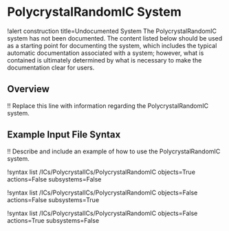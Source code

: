 # PolycrystalRandomIC System

!alert construction title=Undocumented System
The PolycrystalRandomIC system has not been documented. The content listed below should be used as a starting
point for documenting the system, which includes the typical automatic documentation associated with
a system; however, what is contained is ultimately determined by what is necessary to make the
documentation clear for users.

## Overview

!! Replace this line with information regarding the PolycrystalRandomIC system.

## Example Input File Syntax

!! Describe and include an example of how to use the PolycrystalRandomIC system.

!syntax list /ICs/PolycrystalICs/PolycrystalRandomIC objects=True actions=False subsystems=False

!syntax list /ICs/PolycrystalICs/PolycrystalRandomIC objects=False actions=False subsystems=True

!syntax list /ICs/PolycrystalICs/PolycrystalRandomIC objects=False actions=True subsystems=False
